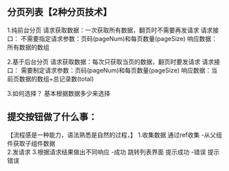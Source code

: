 ## 分页列表【2种分页技术】
  1.纯前台分页
     请求获取数据：一次获取所有数据，翻页时不需要再发请求
     请求接口：
          不需要指定请求参数：页码(pageNum)和每页数量(pageSize)
          响应数据：所有数据的数组

  2.基于后台分页
      请求获取数据：每次只获取当页的数据，翻页时要发请求
      请求接口：
           需要制定请求参数：页码(pageNum)和每页数量(pageSize)
           响应数据：当前页数据的数组+总记录数(total)
            
  3.如何选择？
       基本根据数据多少来选择      

  ## 提交按钮做了什么事：
  【流程感是一种能力，语法熟悉是自然的过程，】
     1.收集数据
         通过ref收集
          -从父组件获取子组件数据  
     2.发请求
     3.根据请求结果做出不同响应
        -成功
           跳转列表界面
           提示成功
         -错误
           提示错误                   